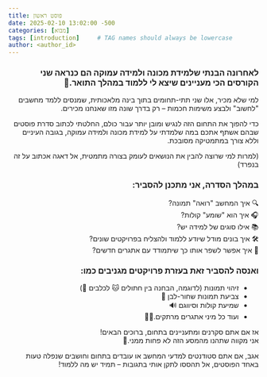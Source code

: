 ```yaml
---
title: פוסט ראשון
date: 2025-02-10 13:02:00 -500
categories: [מבוא]
tags: [introduction]     # TAG names should always be lowercase
author: <author_id>
---
```


<div style="direction: rtl; text-align: right;" markdown="1">

### לאחרונה הבנתי שלמידת מכונה ולמידה עמוקה הם כנראה שני הקורסים הכי מעניינים שיצא לי ללמוד במהלך התואר.🤩  

למי שלא מכיר, אלו שני תתי-תחומים בתוך בינה מלאכותית, שמנסים ללמד מחשבים "לחשוב" ולבצע משימות חכמות – רק בדרך שונה מזו שאנחנו מכירים.  

כדי להפוך את התחום הזה לנגיש ומובן יותר עבור כולם, החלטתי לכתוב סדרת פוסטים שבהם אשתף אתכם במה שלמדתי על למידת מכונה ולמידה עמוקה, בגובה העיניים וללא צורך במתמטיקה מסובכת.  

(למרות למי שרוצה להבין את הנושאים לעומק בצורה מתמטית, אל דאגה אכתוב על זה בנפרד)  

### במהלך הסדרה, אני מתכנן להסביר:  

🔍 איך המחשב "רואה" תמונה?  
🎧 איך הוא "שומע" קולות?  
📚 אילו סוגים של למידה יש?  
🛠️ איך בונים מודל שיודע ללמוד ולהצליח בפרויקטים שונים?  
🎯 איך אפשר לשפר אותו כך שיתמודד עם אתגרים חדשים?  

### ואנסה להסביר זאת בעזרת פרויקטים מגניבים כמו:  
- זיהוי תמונות (לדוגמה, הבחנה בין חתולים 🐱 לכלבים 🐶)  
- צביעת תמונות שחור-לבן 🎨  
- שמיעת קולות וסיווגם 🔊  
- ועוד כל מיני אתגרים מרתקים.👨‍🏫  

אז אם אתם סקרנים ומתעניינים בתחום, ברוכים הבאים!  
אני מקווה שתהנו מהמסע הזה לא פחות ממני.🙂  

אגב, אם אתם סטודנטים למדעי המחשב או עובדים בתחום וחושבים שנפלה טעות באחד הפוסטים, אל תהססו לתקן אותי בתגובות – תמיד יש מה ללמוד!  

</div>
